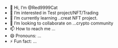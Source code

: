 - 👋 Hi, I’m @Red9999Cat
- 👀 I’m interested in Test project/NFT/Trading
- 🌱 I’m currently learning ..creat NFT project.
- 💞️ I’m looking to collaborate on ...crypto community
- 📫 How to reach me ...
- 😄 Pronouns: ...
- ⚡ Fun fact: ...

<!---
Red9999Cat/Red9999Cat is a ✨ special ✨ repository because its `README.md` (this file) appears on your GitHub profile.
You can click the Preview link to take a look at your changes.
--->

